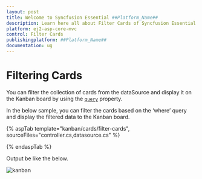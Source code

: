 ```yaml
---
layout: post
title: Welcome to Syncfusion Essential ##Platform_Name##
description: Learn here all about Filter Cards of Syncfusion Essential ##Platform_Name## widgets based on HTML5 and jQuery.
platform: ej2-asp-core-mvc
control: Filter Cards
publishingplatform: ##Platform_Name##
documentation: ug
---
```



# Filtering Cards

You can filter the collection of cards from the dataSource and display it on the Kanban board by using the [`query`](../../api/kanban/#query) property.

In the below sample, you can filter the cards based on the ‘where’ query and display the filtered data to the Kanban board.

{% aspTab template="kanban/cards/filter-cards", sourceFiles="controller.cs,datasource.cs" %}

{% endaspTab %}

Output be like the below.

![kanban](./images/filter-cards.PNG)
